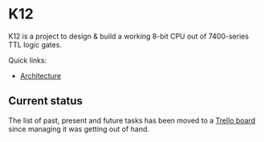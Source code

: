 # K12

K12 is a project to design & build a working 8-bit CPU out of 7400-series TTL
logic gates.

Quick links:

* [Architecture][architecture]

## Current status

The list of past, present and future tasks has been moved to a
[Trello board][trello] since managing it was getting out of hand.

[architecture]: https://github.com/kierdavis/k12/wiki/Architecture
[trello]: https://trello.com/b/fZMSqqPR
